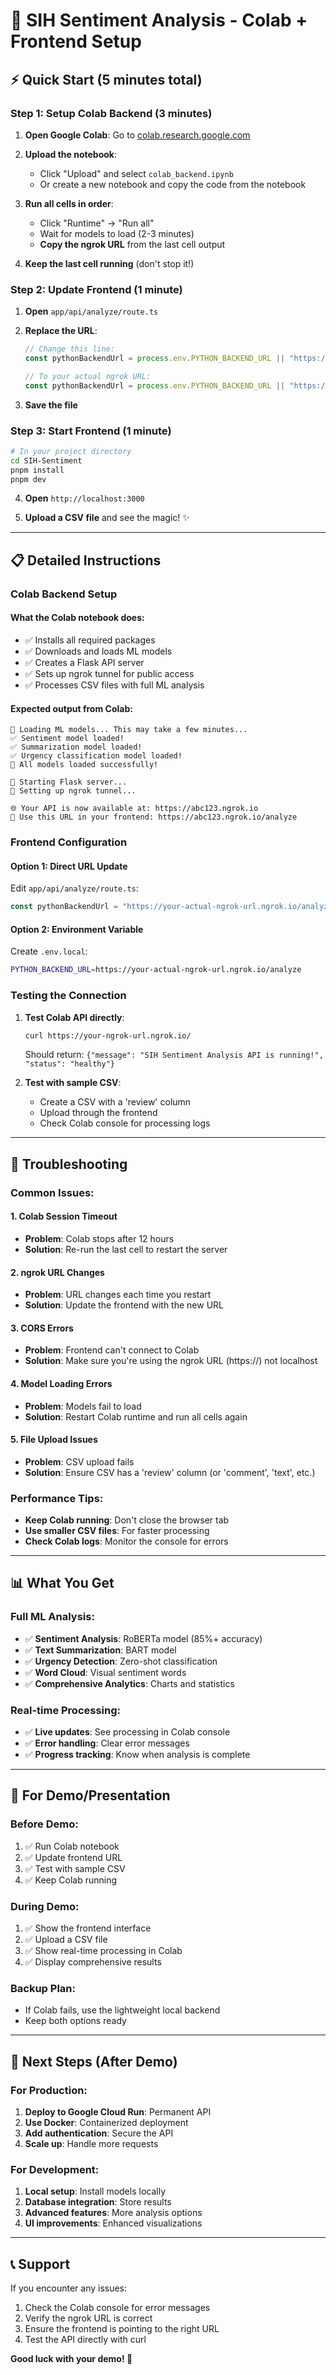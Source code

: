 # 🚀 SIH Sentiment Analysis - Colab + Frontend Setup

## ⚡ **Quick Start (5 minutes total)**

### **Step 1: Setup Colab Backend (3 minutes)**

1. **Open Google Colab**: Go to [colab.research.google.com](https://colab.research.google.com)

2. **Upload the notebook**: 
   - Click "Upload" and select `colab_backend.ipynb`
   - Or create a new notebook and copy the code from the notebook

3. **Run all cells in order**:
   - Click "Runtime" → "Run all"
   - Wait for models to load (2-3 minutes)
   - **Copy the ngrok URL** from the last cell output

4. **Keep the last cell running** (don't stop it!)

### **Step 2: Update Frontend (1 minute)**

1. **Open** `app/api/analyze/route.ts`

2. **Replace the URL**:
   ```typescript
   // Change this line:
   const pythonBackendUrl = process.env.PYTHON_BACKEND_URL || "https://your-ngrok-url.ngrok.io/analyze"
   
   // To your actual ngrok URL:
   const pythonBackendUrl = process.env.PYTHON_BACKEND_URL || "https://abc123.ngrok.io/analyze"
   ```

3. **Save the file**

### **Step 3: Start Frontend (1 minute)**

```bash
# In your project directory
cd SIH-Sentiment
pnpm install
pnpm dev
```

4. **Open** `http://localhost:3000`

5. **Upload a CSV file** and see the magic! ✨

---

## 📋 **Detailed Instructions**

### **Colab Backend Setup**

#### **What the Colab notebook does:**
- ✅ Installs all required packages
- ✅ Downloads and loads ML models
- ✅ Creates a Flask API server
- ✅ Sets up ngrok tunnel for public access
- ✅ Processes CSV files with full ML analysis

#### **Expected output from Colab:**
```
🔄 Loading ML models... This may take a few minutes...
✅ Sentiment model loaded!
✅ Summarization model loaded!
✅ Urgency classification model loaded!
🎉 All models loaded successfully!

🚀 Starting Flask server...
📡 Setting up ngrok tunnel...

🌐 Your API is now available at: https://abc123.ngrok.io
🔗 Use this URL in your frontend: https://abc123.ngrok.io/analyze
```

### **Frontend Configuration**

#### **Option 1: Direct URL Update**
Edit `app/api/analyze/route.ts`:
```typescript
const pythonBackendUrl = "https://your-actual-ngrok-url.ngrok.io/analyze"
```

#### **Option 2: Environment Variable**
Create `.env.local`:
```bash
PYTHON_BACKEND_URL=https://your-actual-ngrok-url.ngrok.io/analyze
```

### **Testing the Connection**

1. **Test Colab API directly**:
   ```bash
   curl https://your-ngrok-url.ngrok.io/
   ```
   Should return: `{"message": "SIH Sentiment Analysis API is running!", "status": "healthy"}`

2. **Test with sample CSV**:
   - Create a CSV with a 'review' column
   - Upload through the frontend
   - Check Colab console for processing logs

---

## 🔧 **Troubleshooting**

### **Common Issues:**

#### **1. Colab Session Timeout**
- **Problem**: Colab stops after 12 hours
- **Solution**: Re-run the last cell to restart the server

#### **2. ngrok URL Changes**
- **Problem**: URL changes each time you restart
- **Solution**: Update the frontend with the new URL

#### **3. CORS Errors**
- **Problem**: Frontend can't connect to Colab
- **Solution**: Make sure you're using the ngrok URL (https://) not localhost

#### **4. Model Loading Errors**
- **Problem**: Models fail to load
- **Solution**: Restart Colab runtime and run all cells again

#### **5. File Upload Issues**
- **Problem**: CSV upload fails
- **Solution**: Ensure CSV has a 'review' column (or 'comment', 'text', etc.)

### **Performance Tips:**

- **Keep Colab running**: Don't close the browser tab
- **Use smaller CSV files**: For faster processing
- **Check Colab logs**: Monitor the console for errors

---

## 📊 **What You Get**

### **Full ML Analysis:**
- ✅ **Sentiment Analysis**: RoBERTa model (85%+ accuracy)
- ✅ **Text Summarization**: BART model
- ✅ **Urgency Detection**: Zero-shot classification
- ✅ **Word Cloud**: Visual sentiment words
- ✅ **Comprehensive Analytics**: Charts and statistics

### **Real-time Processing:**
- ✅ **Live updates**: See processing in Colab console
- ✅ **Error handling**: Clear error messages
- ✅ **Progress tracking**: Know when analysis is complete

---

## 🎯 **For Demo/Presentation**

### **Before Demo:**
1. ✅ Run Colab notebook
2. ✅ Update frontend URL
3. ✅ Test with sample CSV
4. ✅ Keep Colab running

### **During Demo:**
1. ✅ Show the frontend interface
2. ✅ Upload a CSV file
3. ✅ Show real-time processing in Colab
4. ✅ Display comprehensive results

### **Backup Plan:**
- If Colab fails, use the lightweight local backend
- Keep both options ready

---

## 🚀 **Next Steps (After Demo)**

### **For Production:**
1. **Deploy to Google Cloud Run**: Permanent API
2. **Use Docker**: Containerized deployment
3. **Add authentication**: Secure the API
4. **Scale up**: Handle more requests

### **For Development:**
1. **Local setup**: Install models locally
2. **Database integration**: Store results
3. **Advanced features**: More analysis options
4. **UI improvements**: Enhanced visualizations

---

## 📞 **Support**

If you encounter any issues:
1. Check the Colab console for error messages
2. Verify the ngrok URL is correct
3. Ensure the frontend is pointing to the right URL
4. Test the API directly with curl

**Good luck with your demo! 🎉**
